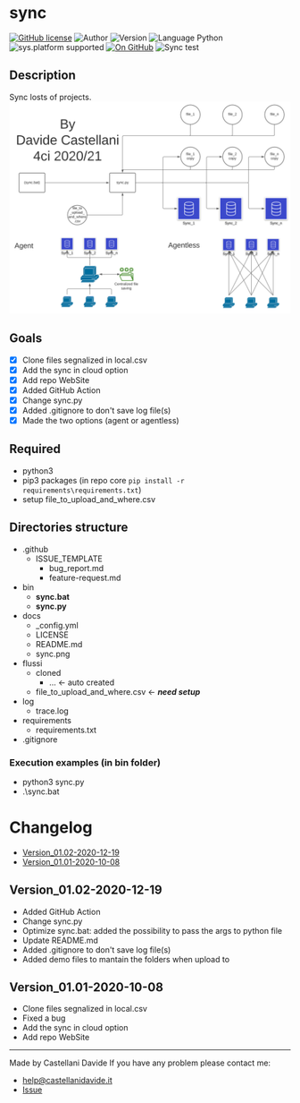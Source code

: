 # sync
[![GitHub license](https://img.shields.io/badge/licence-GNU-green?style=flat)](https://github.com/CastellaniDavide/cpp-sync/blob/master/LICENSE) ![Author](https://img.shields.io/badge/author-Castellani%20Davide-green?style=flat) ![Version](https://img.shields.io/badge/version-v01.02-blue?style=flat) ![Language Python](https://img.shields.io/badge/language-Python-yellowgreen?style=flat) ![sys.platform supported](https://img.shields.io/badge/OS%20platform%20supported-Windows-blue?style=flat) [![On GitHub](https://img.shields.io/badge/on%20GitHub-True-green?style=flat&logo=github)](https://github.com/CastellaniDavide/sync) ![Sync test](https://github.com/CastellaniDavide/sync/workflows/Sync%20test/badge.svg)

## Description
Sync losts of projects.
![](./sync.svg)

## Goals
 - [x] Clone files segnalized in local.csv
 - [x] Add the sync in cloud option
 - [x] Add repo WebSite
 - [x] Added GitHub Action
 - [x] Change sync.py
 - [x] Added .gitignore to don't save log file(s)
 - [x] Made the two options (agent or agentless)

## Required
 - python3
 - pip3 packages (in repo core ```pip install -r requirements\requirements.txt```)
 - setup file_to_upload_and_where.csv
 
## Directories structure
 - .github
   - ISSUE_TEMPLATE
     - bug_report.md
     - feature-request.md
 - bin
   - **sync.bat**
   - **sync.py**
 - docs
   - _config.yml
   - LICENSE
   - README.md
   - sync.png
 - flussi
   - cloned
     - ... <- auto created
   - file_to_upload_and_where.csv <- ***need setup***
 - log
   - trace.log
 - requirements
   - requirements.txt
 - .gitignore
   
### Execution examples (in bin folder)
 - python3 sync.py
 - .\sync.bat

# Changelog
 - [Version_01.02-2020-12-19](#Version_0102-2020-12-19)
 - [Version_01.01-2020-10-08](#Version_0101-2020-10-08)

## Version_01.02-2020-12-19
 - Added GitHub Action
 - Change sync.py
 - Optimize sync.bat: added the possibility to pass the args to python file
 - Update README.md
 - Added .gitignore to don't save log file(s)
 - Added demo files to mantain the folders when upload to 

## Version_01.01-2020-10-08
 - Clone files segnalized in local.csv
 - Fixed a bug
 - Add the sync in cloud option
 - Add repo WebSite

---
Made by Castellani Davide 
If you have any problem please contact me:
- help@castellanidavide.it
- [Issue](https://github.com/CastellaniDavide/sync/issues)

